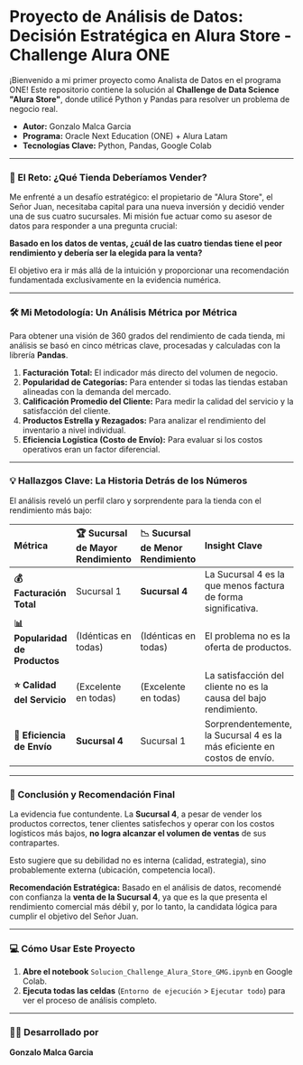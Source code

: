 # **Proyecto de Análisis de Datos: Decisión Estratégica en Alura Store - Challenge Alura ONE**

¡Bienvenido a mi primer proyecto como Analista de Datos en el programa ONE! Este repositorio contiene la solución al **Challenge de Data Science "Alura Store"**, donde utilicé Python y Pandas para resolver un problema de negocio real.

- **Autor:** Gonzalo Malca Garcia
- **Programa:** Oracle Next Education (ONE) + Alura Latam
- **Tecnologías Clave:** Python, Pandas, Google Colab

---

### **🎯 El Reto: ¿Qué Tienda Deberíamos Vender?**

Me enfrenté a un desafío estratégico: el propietario de "Alura Store", el Señor Juan, necesitaba capital para una nueva inversión y decidió vender una de sus cuatro sucursales. Mi misión fue actuar como su asesor de datos para responder a una pregunta crucial:

**Basado en los datos de ventas, ¿cuál de las cuatro tiendas tiene el peor rendimiento y debería ser la elegida para la venta?**

El objetivo era ir más allá de la intuición y proporcionar una recomendación fundamentada exclusivamente en la evidencia numérica.

---

### **🛠️ Mi Metodología: Un Análisis Métrica por Métrica**

Para obtener una visión de 360 grados del rendimiento de cada tienda, mi análisis se basó en cinco métricas clave, procesadas y calculadas con la librería **Pandas**.

1.  **Facturación Total:** El indicador más directo del volumen de negocio.
2.  **Popularidad de Categorías:** Para entender si todas las tiendas estaban alineadas con la demanda del mercado.
3.  **Calificación Promedio del Cliente:** Para medir la calidad del servicio y la satisfacción del cliente.
4.  **Productos Estrella y Rezagados:** Para analizar el rendimiento del inventario a nivel individual.
5.  **Eficiencia Logística (Costo de Envío):** Para evaluar si los costos operativos eran un factor diferencial.

---

### **💡 Hallazgos Clave: La Historia Detrás de los Números**

El análisis reveló un perfil claro y sorprendente para la tienda con el rendimiento más bajo:

| Métrica                      | 🏆 Sucursal de Mayor Rendimiento | 📉 Sucursal de Menor Rendimiento | Insight Clave                                                                  |
| :--------------------------- | :------------------------------- | :------------------------------- | :----------------------------------------------------------------------------- |
| **💰 Facturación Total**     | Sucursal 1                       | **Sucursal 4**                   | La Sucursal 4 es la que menos factura de forma significativa.                  |
| **📊 Popularidad de Productos**| (Idénticas en todas)             | (Idénticas en todas)             | El problema no es la oferta de productos.                                      |
| **⭐ Calidad del Servicio**   | (Excelente en todas)             | (Excelente en todas)             | La satisfacción del cliente no es la causa del bajo rendimiento.               |
| **🚚 Eficiencia de Envío**     | **Sucursal 4**                   | Sucursal 1                       | Sorprendentemente, la Sucursal 4 es la más eficiente en costos de envío.          |

---

### **🏁 Conclusión y Recomendación Final**

La evidencia fue contundente. La **Sucursal 4**, a pesar de vender los productos correctos, tener clientes satisfechos y operar con los costos logísticos más bajos, **no logra alcanzar el volumen de ventas** de sus contrapartes.

Esto sugiere que su debilidad no es interna (calidad, estrategia), sino probablemente externa (ubicación, competencia local).

**Recomendación Estratégica:** Basado en el análisis de datos, recomendé con confianza la **venta de la Sucursal 4**, ya que es la que presenta el rendimiento comercial más débil y, por lo tanto, la candidata lógica para cumplir el objetivo del Señor Juan.

---

### **💻 Cómo Usar Este Proyecto**

1.  **Abre el notebook** `Solucion_Challenge_Alura_Store_GMG.ipynb` en Google Colab.
2.  **Ejecuta todas las celdas** (`Entorno de ejecución` > `Ejecutar todo`) para ver el proceso de análisis completo.

---

### **👨‍💻 Desarrollado por**

**Gonzalo Malca Garcia**

